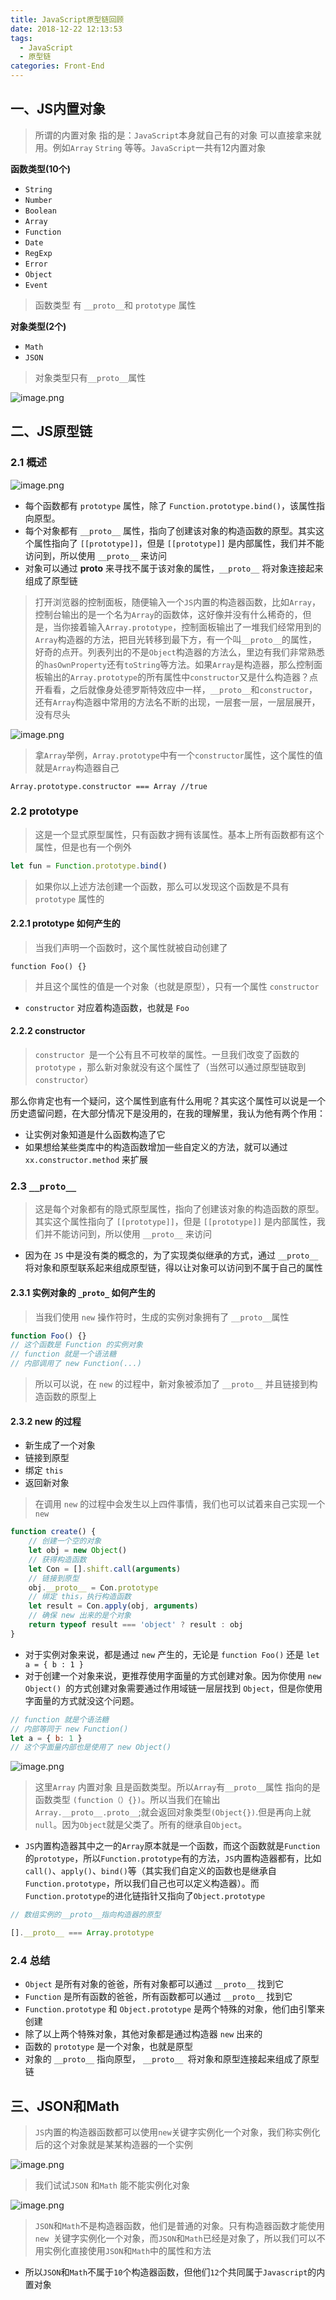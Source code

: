 ```yaml
---
title: JavaScript原型链回顾
date: 2018-12-22 12:13:53
tags: 
  - JavaScript
  - 原型链
categories: Front-End
---
```


## 一、JS内置对象

> 所谓的内置对象 指的是：`JavaScript`本身就自己有的对象 可以直接拿来就用。例如`Array` `String` 等等。`JavaScript`一共有12内置对象

**函数类型(10个)**

- `String`
- `Number`
- `Boolean`
- `Array`
- `Function`
- `Date`
- `RegExp`
- `Error`
- `Object`
- `Event`

> 函数类型 有 `__proto__`和 `prototype` 属性

**对象类型(2个)**

- `Math`
- `JSON`

> 对象类型只有`__proto__`属性

![image.png](https://upload-images.jianshu.io/upload_images/1480597-9b6c5ca4a84f967c.png?imageMogr2/auto-orient/strip%7CimageView2/2/w/1240)

## 二、JS原型链

### 2.1 概述

![image.png](https://upload-images.jianshu.io/upload_images/1480597-86427eafb257f868.png?imageMogr2/auto-orient/strip%7CimageView2/2/w/1240)


- 每个函数都有 `prototype` 属性，除了 `Function.prototype.bind()`，该属性指向原型。
- 每个对象都有 `__proto__` 属性，指向了创建该对象的构造函数的原型。其实这个属性指向了 `[[prototype]]`，但是 `[[prototype]]` 是内部属性，我们并不能访问到，所以使用 `__proto__` 来访问
- 对象可以通过 __proto__ 来寻找不属于该对象的属性，`__proto__` 将对象连接起来组成了原型链

> 打开浏览器的控制面板，随便输入一个`JS`内置的构造器函数，比如`Array`，控制台输出的是一个名为`Array`的函数体，这好像并没有什么稀奇的，但是，当你接着输入`Array.prototype`，控制面板输出了一堆我们经常用到的`Array`构造器的方法，把目光转移到最下方，有一个叫`__proto__`的属性，好奇的点开。列表列出的不是`Object`构造器的方法么，里边有我们非常熟悉的`hasOwnProperty`还有`toString`等方法。如果`Array`是构造器，那么控制面板输出的`Array.prototype`的所有属性中`constructor`又是什么构造器？点开看看，之后就像身处德罗斯特效应中一样，`__proto__`和`constructor`，还有`Array`构造器中常用的方法名不断的出现，一层套一层，一层层展开，没有尽头

![image.png](https://upload-images.jianshu.io/upload_images/1480597-33dcb28a487a5b1d.png?imageMogr2/auto-orient/strip%7CimageView2/2/w/1240)

> 拿`Array`举例，`Array.prototype`中有一个`constructor`属性，这个属性的值就是`Array`构造器自己

```
Array.prototype.constructor === Array //true
```

### 2.2 prototype

> 这是一个显式原型属性，只有函数才拥有该属性。基本上所有函数都有这个属性，但是也有一个例外

```js
let fun = Function.prototype.bind()
```

> 如果你以上述方法创建一个函数，那么可以发现这个函数是不具有 `prototype` 属性的

#### 2.2.1 prototype 如何产生的

> 当我们声明一个函数时，这个属性就被自动创建了

```
function Foo() {}
```

> 并且这个属性的值是一个对象（也就是原型），只有一个属性 `constructor`

- `constructor` 对应着构造函数，也就是 `Foo`

#### 2.2.2 constructor

> `constructor `是一个公有且不可枚举的属性。一旦我们改变了函数的 `prototype` ，那么新对象就没有这个属性了（当然可以通过原型链取到 `constructor`）

那么你肯定也有一个疑问，这个属性到底有什么用呢？其实这个属性可以说是一个历史遗留问题，在大部分情况下是没用的，在我的理解里，我认为他有两个作用：

- 让实例对象知道是什么函数构造了它
- 如果想给某些类库中的构造函数增加一些自定义的方法，就可以通过 `xx.constructor.method` 来扩展



### 2.3 `__proto__`

> 这是每个对象都有的隐式原型属性，指向了创建该对象的构造函数的原型。其实这个属性指向了 `[[prototype]]`，但是 `[[prototype]]` 是内部属性，我们并不能访问到，所以使用 `__proto__` 来访问

- 因为在 `JS` 中是没有类的概念的，为了实现类似继承的方式，通过 `__proto__` 将对象和原型联系起来组成原型链，得以让对象可以访问到不属于自己的属性

#### 2.3.1 实例对象的 `_proto_` 如何产生的

> 当我们使用 `new` 操作符时，生成的实例对象拥有了 `__proto__`属性

```js
function Foo() {}
// 这个函数是 Function 的实例对象
// function 就是一个语法糖
// 内部调用了 new Function(...)
```

> 所以可以说，在 `new` 的过程中，新对象被添加了 `__proto__` 并且链接到构造函数的原型上

#### 2.3.2 new 的过程

- 新生成了一个对象
- 链接到原型
- 绑定 `this`
- 返回新对象

> 在调用 `new` 的过程中会发生以上四件事情，我们也可以试着来自己实现一个 `new`

```js
function create() {
    // 创建一个空的对象
    let obj = new Object()
    // 获得构造函数
    let Con = [].shift.call(arguments)
    // 链接到原型
	obj.__proto__ = Con.prototype
    // 绑定 this，执行构造函数
    let result = Con.apply(obj, arguments)
    // 确保 new 出来的是个对象
    return typeof result === 'object' ? result : obj
}
```

- 对于实例对象来说，都是通过 `new` 产生的，无论是 `function Foo()` 还是 `let a = { b : 1 }`
- 对于创建一个对象来说，更推荐使用字面量的方式创建对象。因为你使用 `new Object() `的方式创建对象需要通过作用域链一层层找到 `Object`，但是你使用字面量的方式就没这个问题。

```js
// function 就是个语法糖
// 内部等同于 new Function()
let a = { b: 1 }
// 这个字面量内部也是使用了 new Object()
```



![image.png](https://upload-images.jianshu.io/upload_images/1480597-e4a91031a78eb153.png?imageMogr2/auto-orient/strip%7CimageView2/2/w/1240)

> 这里`Array` 内置对象 且是函数类型。所以`Array`有`__proto__`属性 指向的是函数类型 `(function（）{})`。所以当我们在输出`Array.__proto__.proto__`;就会返回对象类型`(Object{})`.但是再向上就`null`。因为`Object`就是父类了。所有的继承自`Object`。

- `JS`内置构造器其中之一的`Array`原本就是一个函数，而这个函数就是`Function`的`prototype`，所以`Function.prototype`有的方法，`JS`内置构造器都有，比如`call()`、`apply()`、`bind()`等（其实我们自定义的函数也是继承自`Function.prototype`，所以我们自己也可以定义构造器）。而`Function.prototype`的进化链指针又指向了`Object.prototype`

```js
// 数组实例的__proto__指向构造器的原型

[].__proto__ === Array.prototype 
```

### 2.4 总结

- `Object` 是所有对象的爸爸，所有对象都可以通过 `__proto__` 找到它
- `Function` 是所有函数的爸爸，所有函数都可以通过 `__proto__` 找到它
- `Function.prototype` 和 `Object.prototype` 是两个特殊的对象，他们由引擎来创建
- 除了以上两个特殊对象，其他对象都是通过构造器 `new` 出来的
- 函数的 `prototype` 是一个对象，也就是原型
- 对象的 `__proto__` 指向原型， `__proto__ `将对象和原型连接起来组成了原型链

## 三、JSON和Math

> `JS`内置的构造器函数都可以使用`new`关键字实例化一个对象，我们称实例化后的这个对象就是某某构造器的一个实例

![image.png](https://upload-images.jianshu.io/upload_images/1480597-ae2f194cbd110416.png?imageMogr2/auto-orient/strip%7CimageView2/2/w/1240)

> 我们试试`JSON` 和`Math` 能不能实例化对象

![image.png](https://upload-images.jianshu.io/upload_images/1480597-1514936d90349c18.png?imageMogr2/auto-orient/strip%7CimageView2/2/w/1240)

> `JSON`和`Math`不是构造器函数，他们是普通的对象。只有构造器函数才能使用`new `关键字实例化一个对象，而`JSON`和`Math`已经是对象了，所以我们可以不用实例化直接使用`JSON`和`Math`中的属性和方法

- 所以`JSON`和`Math`不属于`10`个构造器函数，但他们`12`个共同属于`Javascript`的内置对象


